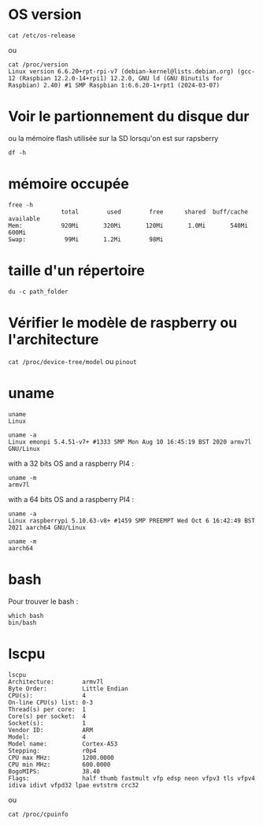 # OS version
```
cat /etc/os-release
```
ou 
```
cat /proc/version
Linux version 6.6.20+rpt-rpi-v7 (debian-kernel@lists.debian.org) (gcc-12 (Raspbian 12.2.0-14+rpi1) 12.2.0, GNU ld (GNU Binutils for Raspbian) 2.40) #1 SMP Raspbian 1:6.6.20-1+rpt1 (2024-03-07)
```

# Voir le partionnement du disque dur
ou la mémoire flash utilisée sur la SD lorsqu'on est sur rapsberry
```
df -h
```
# mémoire occupée
```
free -h
               total        used        free      shared  buff/cache   available
Mem:           920Mi       320Mi       120Mi       1.0Mi       540Mi       600Mi
Swap:           99Mi       1.2Mi        98Mi
```
# taille d'un répertoire

```
du -c path_folder
```

# Vérifier le modèle de raspberry ou l'architecture

`cat /proc/device-tree/model` ou `pinout`

# uname 
```
uname
Linux
```
```
uname -a
Linux emonpi 5.4.51-v7+ #1333 SMP Mon Aug 10 16:45:19 BST 2020 armv7l GNU/Linux
```
with a 32 bits OS and a raspberry PI4 :
```
uname -m
armv7l
```
with a 64 bits OS and a raspberry PI4 :
```
uname -a
Linux raspberrypi 5.10.63-v8+ #1459 SMP PREEMPT Wed Oct 6 16:42:49 BST 2021 aarch64 GNU/Linux

uname -m
aarch64
```

# bash

Pour trouver le bash :

```
which bash
bin/bash
```
# lscpu
```
lscpu
Architecture:        armv7l
Byte Order:          Little Endian
CPU(s):              4
On-line CPU(s) list: 0-3
Thread(s) per core:  1
Core(s) per socket:  4
Socket(s):           1
Vendor ID:           ARM
Model:               4
Model name:          Cortex-A53
Stepping:            r0p4
CPU max MHz:         1200.0000
CPU min MHz:         600.0000
BogoMIPS:            38.40
Flags:               half thumb fastmult vfp edsp neon vfpv3 tls vfpv4 idiva idivt vfpd32 lpae evtstrm crc32
```
ou
```
cat /proc/cpuinfo
```
